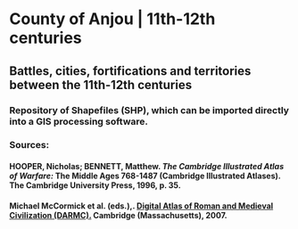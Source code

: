 # County of Anjou | 11th-12th centuries
## Battles, cities, fortifications and territories between the 11th-12th centuries 
###  Repository of Shapefiles (SHP), which can be imported directly into a GIS processing software.
 
### Sources:
#### HOOPER, Nicholas; BENNETT, Matthew. _The Cambridge Illustrated Atlas of Warfare:_ The Middle Ages 768-1487 (Cambridge Illustrated Atlases). The Cambridge University Press, 1996, p. 35.
#### Michael McCormick et al. (eds.),. [Digital Atlas of Roman and Medieval Civilization (DARMC).](http://darmc.harvard.edu/) Cambridge (Massachusetts), 2007.
